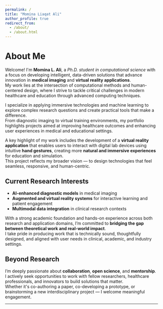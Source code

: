 ```yaml
---
permalink: /
title: "Momina Liaqat Ali"
author_profile: true
redirect_from: 
  - /about/
  - /about.html
---
```


# About Me

Welcome! I'm **Momina L. Ali**, a *Ph.D. student in computational science* with a focus on developing intelligent, data-driven solutions that advance innovation in **medical imaging** and **virtual reality applications**.  
My work lies at the intersection of computational methods and human-centered design, where I strive to tackle critical challenges in modern healthcare and education through advanced computing techniques.

I specialize in applying immersive technologies and machine learning to explore complex research questions and create practical tools that make a difference.  
From diagnostic imaging to virtual training environments, my portfolio highlights projects aimed at improving healthcare outcomes and enhancing user experiences in medical and educational settings.

A key highlight of my work includes the development of a **virtual reality application** that enables users to interact with digital lab devices using intuitive **hand gestures**, creating more **natural and immersive experiences** for education and simulation.  
This project reflects my broader vision — to design technologies that feel seamless, responsive, and human-centric.

## Current Research Interests

- **AI-enhanced diagnostic models** in medical imaging  
- **Augmented and virtual reality systems** for interactive learning and patient engagement  
- **Multimodal data integration** in clinical research contexts  

With a strong academic foundation and hands-on experience across both research and application domains, I’m committed to **bridging the gap between theoretical work and real-world impact**.  
I take pride in producing work that is technically sound, thoughtfully designed, and aligned with user needs in clinical, academic, and industry settings.

## Beyond Research

I’m deeply passionate about **collaboration**, **open science**, and **mentorship**.  
I actively seek opportunities to work with fellow researchers, healthcare professionals, and innovators to build solutions that matter.  
Whether it's co-authoring a paper, co-developing a prototype, or brainstorming a new interdisciplinary project — I welcome meaningful engagement. 

---